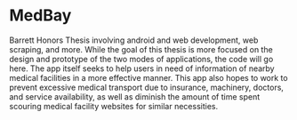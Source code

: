 # MedBay
Barrett Honors Thesis involving android and web development, web scraping, and more. While the goal of this thesis is more focused on the design and prototype of the two modes of applications, the code will go here. The app itself seeks to help users in need of information of nearby medical facilities in a more effective manner. This app also hopes to work to prevent excessive medical transport due to insurance, machinery, doctors, and service availability, as well as diminish the amount of time spent scouring medical facility websites for similar necessities.
